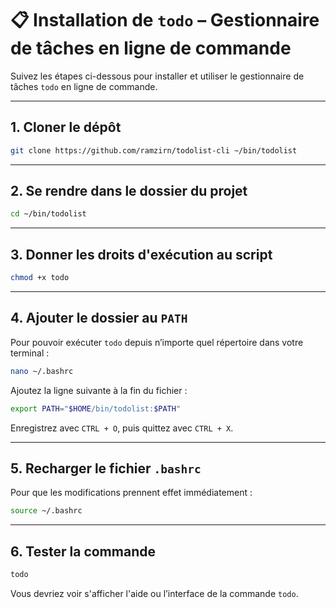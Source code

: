 # 📋 Installation de `todo` – Gestionnaire de tâches en ligne de commande

Suivez les étapes ci-dessous pour installer et utiliser le gestionnaire de tâches `todo` en ligne de commande.

---

## 1. Cloner le dépôt

```bash
git clone https://github.com/ramzirn/todolist-cli ~/bin/todolist
```

---

## 2. Se rendre dans le dossier du projet

```bash
cd ~/bin/todolist
```

---

## 3. Donner les droits d'exécution au script

```bash
chmod +x todo
```

---

## 4. Ajouter le dossier au `PATH`

Pour pouvoir exécuter `todo` depuis n’importe quel répertoire dans votre terminal :

```bash
nano ~/.bashrc
```

Ajoutez la ligne suivante à la fin du fichier :

```bash
export PATH="$HOME/bin/todolist:$PATH"
```

Enregistrez avec `CTRL + O`, puis quittez avec `CTRL + X`.

---

## 5. Recharger le fichier `.bashrc`

Pour que les modifications prennent effet immédiatement :

```bash
source ~/.bashrc
```

---

## 6. Tester la commande

```bash
todo
```

Vous devriez voir s'afficher l'aide ou l’interface de la commande `todo`.

